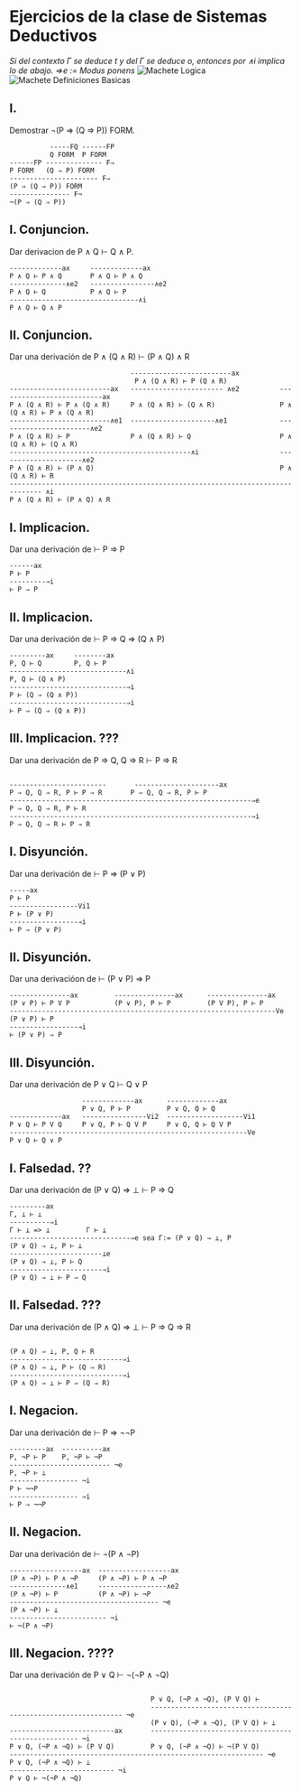 # Ejercicios de la clase de Sistemas Deductivos  
*Si del contexto Γ se deduce t y del Γ se deduce o, entonces por ∧i implica lo de abajo.  ⇒e := Modus ponens*
![Machete Logica](Imagenes/image.png)  
![Machete Definiciones Basicas](Imagenes/machete.png)
## I.  
Demostrar ¬(P ⇒ (Q ⇒ P)) FORM.
```
          -----FQ ------FP
          Q FORM  P FORM
------FP -------------- F⇒
P FORM   (Q ⇒ P) FORM
---------------------- F⇒
(P ⇒ (Q ⇒ P)) FORM
--------------- F¬
¬(P ⇒ (Q ⇒ P))
```
## I. Conjuncion.  
Dar derivacion de P ∧ Q ⊢ Q ∧ P.  
```
-------------ax     -------------ax
P ∧ Q ⊢ P ∧ Q       P ∧ Q ⊢ P ∧ Q
--------------∧e2   ----------------∧e2
P ∧ Q ⊢ Q           P ∧ Q ⊢ P
--------------------------------∧i
P ∧ Q ⊢ Q ∧ P
```
## II. Conjuncion.  
Dar una derivación de P ∧ (Q ∧ R) ⊢ (P ∧ Q) ∧ R
```
                              -------------------------ax
                               P ∧ (Q ∧ R) ⊢ P (Q ∧ R)   
-------------------------ax   ----------------------- ∧e2          --------------------------ax
P ∧ (Q ∧ R) ⊢ P ∧ (Q ∧ R)     P ∧ (Q ∧ R) ⊢ (Q ∧ R)                P ∧ (Q ∧ R) ⊢ P ∧ (Q ∧ R)
-------------------------∧e1  ---------------------∧e1             -----------------------∧e2                                   
P ∧ (Q ∧ R) ⊢ P               P ∧ (Q ∧ R) ⊢ Q                      P ∧ (Q ∧ R) ⊢ (Q ∧ R)
---------------------------------------------∧i                    ---------------------∧e2
P ∧ (Q ∧ R) ⊢ (P ∧ Q)                                              P ∧ (Q ∧ R) ⊢ R
------------------------------------------------------------------------------ ∧i
P ∧ (Q ∧ R) ⊢ (P ∧ Q) ∧ R
```
## I. Implicacion.  
Dar una derivación de ⊢ P ⇒ P
```
------ax
P ⊢ P
---------⇒i
⊢ P ⇒ P
```
## II. Implicacion.  
Dar una derivación de ⊢ P ⇒ Q ⇒ (Q ∧ P)  
```
---------ax     --------ax
P, Q ⊢ Q        P, Q ⊢ P
-----------------------------∧i
P, Q ⊢ (Q ∧ P)
-----------------------------⇒i
P ⊢ (Q ⇒ (Q ∧ P)) 
-----------------------------⇒i
⊢ P ⇒ (Q ⇒ (Q ∧ P)) 
```
## III. Implicacion.  ???
Dar una derivación de P ⇒ Q, Q ⇒ R ⊢ P ⇒ R
```

------------------------       ---------------------ax
P ⇒ Q, Q ⇒ R, P ⊢ P ⇒ R       P ⇒ Q, Q ⇒ R, P ⊢ P
------------------------------------------------------------⇒e
P ⇒ Q, Q ⇒ R, P ⊢ R
------------------------------------------------------------⇒i
P ⇒ Q, Q ⇒ R ⊢ P ⇒ R
```
## I. Disyunción.
Dar una derivación de ⊢ P ⇒ (P ∨ P)
```
-----ax   
P ⊢ P      
-----------------Vi1 
P ⊢ (P ∨ P)     
-----------------⇒i
⊢ P ⇒ (P ∨ P)
```
## II. Disyunción.
Dar una derivacióon de ⊢ (P ∨ P) ⇒ P
```
---------------ax         ---------------ax      ---------------ax
(P ∨ P) ⊢ P V P           (P ∨ P), P ⊢ P         (P V P), P ⊢ P
------------------------------------------------------------------Ve
(P ∨ P) ⊢ P
-----------------⇒i
⊢ (P ∨ P) ⇒ P
```
## III. Disyunción.  
Dar una derivación de P ∨ Q ⊢ Q ∨ P
```
                  -------------ax      -------------ax
                  P ∨ Q, P ⊢ P         P ∨ Q, Q ⊢ Q
-------------ax   ----------------Vi2  -------------------Vi1
P ∨ Q ⊢ P V Q     P ∨ Q, P ⊢ Q V P     P ∨ Q, Q ⊢ Q V P
-----------------------------------------------------------Ve
P ∨ Q ⊢ Q ∨ P
```
## I. Falsedad.  ??
Dar una derivación de (P ∨ Q) ⇒ ⊥ ⊢ P ⇒ Q
```
---------ax
Γ, ⊥ ⊢ ⊥
----------⇒i
Γ ⊢ ⊥ => ⊥         Γ ⊢ ⊥
------------------------------⇒e sea Γ:= (P ∨ Q) ⇒ ⊥, P
(P ∨ Q) ⇒ ⊥, P ⊢ ⊥
-----------------------⊥e
(P ∨ Q) ⇒ ⊥, P ⊢ Q 
-----------------------⇒i
(P ∨ Q) ⇒ ⊥ ⊢ P ⇒ Q
```
## II. Falsedad.  ???
Dar una derivación de (P ∧ Q) ⇒ ⊥ ⊢ P ⇒ Q ⇒ R
```

(P ∧ Q) ⇒ ⊥, P, Q ⊢ R
----------------------------⇒i
(P ∧ Q) ⇒ ⊥, P ⊢ (Q ⇒ R)
----------------------------⇒i
(P ∧ Q) ⇒ ⊥ ⊢ P ⇒ (Q ⇒ R)
```
## I. Negacion.  
Dar una derivación de ⊢ P ⇒ ¬¬P
```
---------ax  ----------ax
P, ¬P ⊢ P    P, ¬P ⊢ ¬P 
------------------------- ¬e
P, ¬P ⊢ ⊥
----------------- ¬i
P ⊢ ¬¬P
----------------- ⇒i
⊢ P ⇒ ¬¬P
```
## II. Negacion.  
Dar una derivación de ⊢ ¬(P ∧ ¬P)  
```
------------------ax  ------------------ax
(P ∧ ¬P) ⊢ P ∧ ¬P     (P ∧ ¬P) ⊢ P ∧ ¬P
--------------∧e1     -----------------∧e2
(P ∧ ¬P) ⊢ P          (P ∧ ¬P) ⊢ ¬P 
------------------------------------- ¬e
(P ∧ ¬P) ⊢ ⊥
------------------------ ¬i
⊢ ¬(P ∧ ¬P)
```
## III. Negacion.  ????
Dar una derivación de P ∨ Q ⊢ ¬(¬P ∧ ¬Q)  
```

                                   P ∨ Q, (¬P ∧ ¬Q), (P V Q) ⊢
                                   --------------------------------------------------------------- ¬e
                                   (P ∨ Q), (¬P ∧ ¬Q), (P V Q) ⊢ ⊥
--------------------------ax       ---------------------------------------------------- ¬i
P ∨ Q, (¬P ∧ ¬Q) ⊢ (P V Q)         P ∨ Q, (¬P ∧ ¬Q) ⊢ ¬(P V Q)
--------------------------------------------------------------- ¬e
P ∨ Q, (¬P ∧ ¬Q) ⊢ ⊥
-------------------------- ¬i
P ∨ Q ⊢ ¬(¬P ∧ ¬Q)
```


